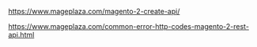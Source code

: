 https://www.mageplaza.com/magento-2-create-api/

https://www.mageplaza.com/common-error-http-codes-magento-2-rest-api.html

